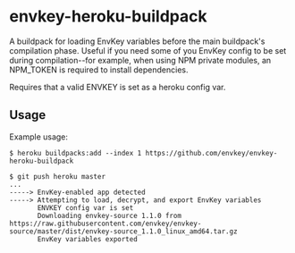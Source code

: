 envkey-heroku-buildpack
=======================

A buildpack for loading EnvKey variables before the main buildpack's compilation phase. Useful if you need some of you EnvKey config to be set during compilation--for example, when using NPM private modules, an NPM_TOKEN is required to install dependencies.

Requires that a valid ENVKEY is set as a heroku config var.

Usage
-----

Example usage:

    $ heroku buildpacks:add --index 1 https://github.com/envkey/envkey-heroku-buildpack

    $ git push heroku master
    ...
    -----> EnvKey-enabled app detected
    -----> Attempting to load, decrypt, and export EnvKey variables
           ENVKEY config var is set
           Downloading envkey-source 1.1.0 from https://raw.githubusercontent.com/envkey/envkey-source/master/dist/envkey-source_1.1.0_linux_amd64.tar.gz
           EnvKey variables exported